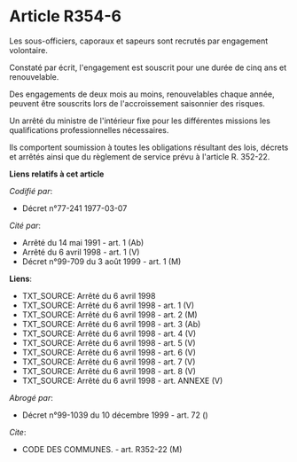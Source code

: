 # Article R354-6

Les sous-officiers, caporaux et sapeurs sont recrutés par engagement volontaire.

Constaté par écrit, l'engagement est souscrit pour une durée de cinq ans et renouvelable.

Des engagements de deux mois au moins, renouvelables chaque année, peuvent être souscrits lors de l'accroissement saisonnier
des risques.

Un arrêté du ministre de l'intérieur fixe pour les différentes missions les qualifications professionnelles nécessaires.

Ils comportent soumission à toutes les obligations résultant des lois, décrets et arrêtés ainsi que du règlement de service
prévu à l'article R. 352-22.

**Liens relatifs à cet article**

_Codifié par_:

  - Décret n°77-241 1977-03-07

_Cité par_:

  - Arrêté du 14 mai 1991 - art. 1 (Ab)
  - Arrêté du 6 avril 1998 - art. 1 (V)
  - Décret n°99-709 du 3 août 1999 - art. 1 (M)

**Liens**:

  - TXT_SOURCE: Arrêté du 6 avril 1998
  - TXT_SOURCE: Arrêté du 6 avril 1998 - art. 1 (V)
  - TXT_SOURCE: Arrêté du 6 avril 1998 - art. 2 (M)
  - TXT_SOURCE: Arrêté du 6 avril 1998 - art. 3 (Ab)
  - TXT_SOURCE: Arrêté du 6 avril 1998 - art. 4 (V)
  - TXT_SOURCE: Arrêté du 6 avril 1998 - art. 5 (V)
  - TXT_SOURCE: Arrêté du 6 avril 1998 - art. 6 (V)
  - TXT_SOURCE: Arrêté du 6 avril 1998 - art. 7 (V)
  - TXT_SOURCE: Arrêté du 6 avril 1998 - art. 8 (V)
  - TXT_SOURCE: Arrêté du 6 avril 1998 - art. ANNEXE (V)

_Abrogé par_:

  - Décret n°99-1039 du 10 décembre 1999 - art. 72 ()

_Cite_:

  - CODE DES COMMUNES. - art. R352-22 (M)
